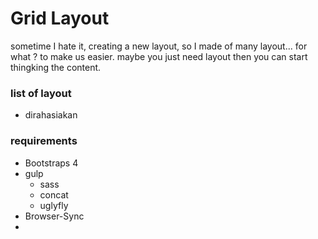 # Grid Layout
sometime I hate it, creating a new layout, so I made of many layout... for what ?
to make us easier. maybe you just need layout then you can start thingking the content.

### list of layout
- dirahasiakan



### requirements 
- Bootstraps 4
- gulp
    - sass
    - concat
    - uglyfly
- Browser-Sync
- 
